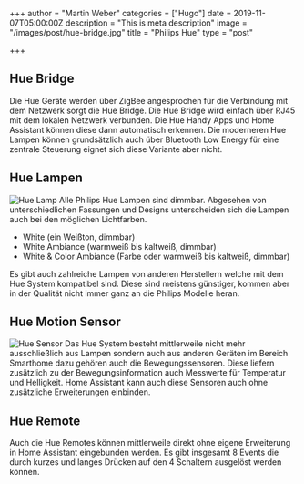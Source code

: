 +++
author = "Martin Weber"
categories = ["Hugo"]
date = 2019-11-07T05:00:00Z
description = "This is meta description"
image = "/images/post/hue-bridge.jpg"
title = "Philips Hue"
type = "post"

+++
## Hue Bridge

Die Hue Geräte werden über ZigBee angesprochen für die Verbindung mit dem Netzwerk sorgt die Hue Bridge. Die Hue Bridge wird einfach über RJ45 mit dem lokalen Netzwerk verbunden. Die Hue Handy Apps und Home Assistant können diese dann automatisch erkennen. Die moderneren Hue Lampen können grundsätzlich auch über Bluetooth Low Energy für eine zentrale Steuerung eignet sich diese Variante aber nicht.

## Hue Lampen
![Hue Lamp](/images/post/hue-cyan-closeup.jpg "Hue White and Color")
Alle Philips Hue Lampen sind dimmbar. Abgesehen von unterschiedlichen Fassungen und Designs unterscheiden sich die Lampen auch bei den möglichen Lichtfarben.

* White (ein Weißton, dimmbar)
* White Ambiance (warmweiß bis kaltweiß, dimmbar)
* White & Color Ambiance (Farbe oder warmweiß bis kaltweiß, dimmbar)

Es gibt auch zahlreiche Lampen von anderen Herstellern welche mit dem Hue System kompatibel sind. Diese sind meistens günstiger, kommen aber in der Qualität nicht immer ganz an die Philips Modelle heran.

## Hue Motion Sensor
![Hue Sensor](/images/post/hue-sensor.jpg "Hue Sensor")
Das Hue System besteht mittlerweile nicht mehr ausschließlich aus Lampen sondern auch aus anderen Geräten im Bereich Smarthome dazu gehören auch die Bewegungssensoren. Diese liefern zusätzlich zu der Bewegungsinformation auch Messwerte für Temperatur und Helligkeit. Home Assistant kann auch diese Sensoren auch ohne zusätzliche Erweiterungen einbinden.

## Hue Remote

Auch die Hue Remotes können mittlerweile direkt ohne eigene Erweiterung in Home Assistant eingebunden werden. Es gibt insgesamt 8 Events die durch kurzes und langes Drücken auf den 4 Schaltern ausgelöst werden können.